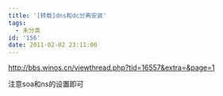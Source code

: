 ```yaml
---
title: '[转载]dns和dc分离安装'
tags:
  - 未分类
id: '156'
date: 2011-02-02 23:11:00
---
```


http://bbs.winos.cn/viewthread.php?tid=16557&extra=&page=1  
  
注意soa和ns的设置即可